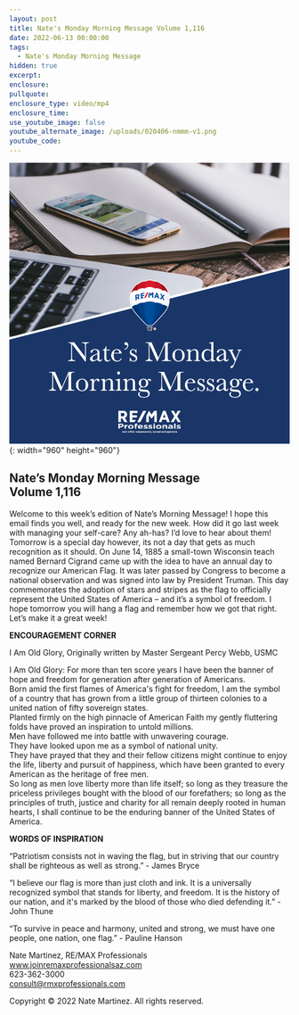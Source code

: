 ```yaml
---
layout: post
title: Nate's Monday Morning Message Volume 1,116
date: 2022-06-13 00:00:00
tags:
  - Nate's Monday Morning Message
hidden: true
excerpt:
enclosure:
pullquote:
enclosure_type: video/mp4
enclosure_time:
use_youtube_image: false
youtube_alternate_image: /uploads/020406-nmmm-v1.png
youtube_code:
---
```

![](/uploads/020406-nmmm-v1-1.png){: width="960" height="960"}

## **Nate’s Monday Morning Message<br>Volume 1,116**

Welcome to this week’s edition of Nate’s Morning Message\! I hope this email finds you well, and ready for the new week. How did it go last week with managing your self-care? Any ah-has? I’d love to hear about them\! Tomorrow is a special day however, its not a day that gets as much recognition as it should. On June 14, 1885 a small-town Wisconsin teach named Bernard Cigrand came up with the idea to have an annual day to recognize our American Flag. It was later passed by Congress to become a national observation and was signed into law by President Truman. This day commemorates the adoption of stars and stripes as the flag to officially represent the United States of America – and it’s a symbol of freedom. I hope tomorrow you will hang a flag and remember how we got that right. Let’s make it a great week\!

**ENCOURAGEMENT CORNER**

I Am Old Glory, Originally written by Master Sergeant Percy Webb, USMC

I Am Old Glory: For more than ten score years I have been the banner of hope and freedom for generation after generation of Americans.<br>Born amid the first flames of America's fight for freedom, I am the symbol of a country that has grown from a little group of thirteen colonies to a united nation of fifty sovereign states.<br>Planted firmly on the high pinnacle of American Faith my gently fluttering folds have proved an inspiration to untold millions.<br>Men have followed me into battle with unwavering courage.<br>They have looked upon me as a symbol of national unity.<br>They have prayed that they and their fellow citizens might continue to enjoy the life, liberty and pursuit of happiness, which have been granted to every American as the heritage of free men.<br>So long as men love liberty more than life itself; so long as they treasure the priceless privileges bought with the blood of our forefathers; so long as the principles of truth, justice and charity for all remain deeply rooted in human hearts, I shall continue to be the enduring banner of the United States of America.

**WORDS OF INSPIRATION**

“Patriotism consists not in waving the flag, but in striving that our country shall be righteous as well as strong.” - James Bryce

“I believe our flag is more than just cloth and ink. It is a universally recognized symbol that stands for liberty, and freedom. It is the history of our nation, and it's marked by the blood of those who died defending it.” - John Thune

“To survive in peace and harmony, united and strong, we must have one people, one nation, one flag.” - Pauline Hanson

Nate Martinez, RE/MAX Professionals<br>www.joinremaxprofessionalsaz.com<br>623-362-3000<br>consult@rmxprofessionals.com

Copyright &copy; 2022 Nate Martinez. All rights reserved.
